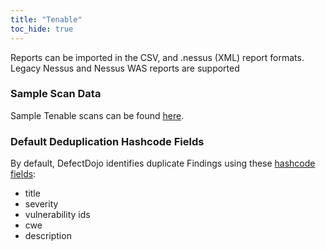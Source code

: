 ```yaml
---
title: "Tenable"
toc_hide: true
---
```

Reports can be imported in the CSV, and .nessus (XML) report formats.
Legacy Nessus and Nessus WAS reports are supported

### Sample Scan Data
Sample Tenable scans can be found [here](https://github.com/DefectDojo/django-DefectDojo/tree/master/unittests/scans/tenable).

### Default Deduplication Hashcode Fields
By default, DefectDojo identifies duplicate Findings using these [hashcode fields](https://docs.defectdojo.com/en/working_with_findings/finding_deduplication/about_deduplication/):

- title
- severity
- vulnerability ids
- cwe
- description
